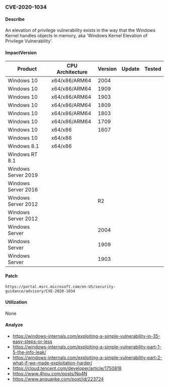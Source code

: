 ### CVE-2020-1034

#### Describe

An elevation of privilege vulnerability exists in the way that the Windows Kernel handles objects in memory, aka 'Windows Kernel Elevation of Privilege Vulnerability'.


#### ImpactVersion

| Product             | CPU Architecture | Version | Update | Tested             |
| ------------------- | ---------------- | ------- | ------ | ------------------ |
| Windows 10          | x64/x86/ARM64    | 2004 |        |                    |
| Windows 10          | x64/x86/ARM64    | 1909    |        |  |
| Windows 10          | x64/x86/ARM64    | 1903 |        |  |
| Windows 10          | x64/x86/ARM64    | 1809  |        |                    |
| Windows 10 | x64/x86/ARM64 | 1803 | | |
| Windows 10 | x64/x86/ARM64 | 1709 | | |
| Windows 10 | x64/x86 | 1607 | | |
| Windows 10          | x64/x86    |         |        |                    |
| Windows 8.1 | x64/x86 | | | |
| Windows RT 8.1 |  | | | |
| Windows Server 2019 |                  |         |        |                    |
| Windows Server 2016 | | | | |
| Windows Server 2012 | | R2 | | |
| Windows Server 2012 | | | | |
| Windows Server      |                  | 2004 |        |                    |
| Windows Server      |                  | 1909 |        |                    |
| Windows Server      |                  | 1903 |        |                    |

#### Patch

```
https://portal.msrc.microsoft.com/en-US/security-guidance/advisory/CVE-2020-1034
```

#### Utilization

None

#### Analyze
- https://windows-internals.com/exploiting-a-simple-vulnerability-in-35-easy-steps-or-less
- https://windows-internals.com/exploiting-a-simple-vulnerability-part-1-5-the-info-leak/
- https://windows-internals.com/exploiting-a-simple-vulnerability-part-2-what-if-we-made-exploitation-harder/
- https://cloud.tencent.com/developer/article/1750818
- https://www.4hou.com/posts/Np4N
- https://www.anquanke.com/post/id/223724


